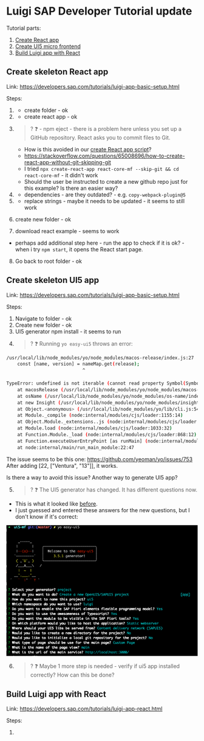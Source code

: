 # Luigi SAP Developer Tutorial update

Tutorial parts:
1. [Create React app](#create-skeleton-react-app)  
2. [Create UI5 micro frontend](#create-skeleton-ui5-app) 
3. [Build Luigi app with React](#build-luigi-app-with-react)

## Create skeleton React app 

Link: https://developers.sap.com/tutorials/luigi-app-basic-setup.html

Steps: 

1. - create folder - ok
2. - create react app - ok

3. > ? :question: - npm eject - there is a problem here unless you set up a GitHub repository. React asks you to commit files to Git. 
    - How is this avoided in our [create React app script](https://github.com/SAP/luigi/blob/master/scripts/setup/react.sh)? 
    - https://stackoverflow.com/questions/65008696/how-to-create-react-app-without-git-skipping-git 
    - I tried `npx create-react-app react-core-mf --skip-git && cd react-core-mf` - it didn't work  
    - Should the user be instructed to create a new github repo just for this example? Is there an easier way? 

4. - dependencies - are they outdated? - e.g. `copy-webpack-plugin@5`

5. - replace strings - maybe it needs to be updated - it seems to still work 

6. create new folder - ok 

7. download react example - seems to work 

- perhaps add additional step here - run the app to check if it is ok? - when i try `npm start`, it opens the React start page.

8. Go back to root folder - ok 

## Create skeleton UI5 app 

Link: https://developers.sap.com/tutorials/luigi-app-basic-setup.html

Steps: 

1. Navigate to folder - ok
2. Create new folder - ok
3. UI5 generator npm install - it seems to run
4. > ? :question: Running `yo easy-ui5` throws an error: 

```bash
/usr/local/lib/node_modules/yo/node_modules/macos-release/index.js:27
	const [name, version] = nameMap.get(release);
	                        ^

TypeError: undefined is not iterable (cannot read property Symbol(Symbol.iterator))
    at macosRelease (/usr/local/lib/node_modules/yo/node_modules/macos-release/index.js:27:26)
    at osName (/usr/local/lib/node_modules/yo/node_modules/os-name/index.js:21:18)
    at new Insight (/usr/local/lib/node_modules/yo/node_modules/insight/lib/index.js:37:13)
    at Object.<anonymous> (/usr/local/lib/node_modules/yo/lib/cli.js:54:17)
    at Module._compile (node:internal/modules/cjs/loader:1155:14)
    at Object.Module._extensions..js (node:internal/modules/cjs/loader:1209:10)
    at Module.load (node:internal/modules/cjs/loader:1033:32)
    at Function.Module._load (node:internal/modules/cjs/loader:868:12)
    at Function.executeUserEntryPoint [as runMain] (node:internal/modules/run_main:81:12)
    at node:internal/main/run_main_module:22:47
```


The issue seems to be this one: https://github.com/yeoman/yo/issues/753 
After adding  [22, ["Ventura", "13"]], it works. 

Is there a way to avoid this issue? Another way to generate UI5 app? 

5. > ? :question: The UI5 generator has changed. It has different questions now. 
- This is what it looked like [before](https://developers.sap.com/tutorials/luigi-app-basic-setup/jcr:content.github-proxy.1644267916.file/ui5-yo.png). 
- I just guessed and entered these answers for the new questions, but I don't know if it's correct: 

![ui5 screenshot](ui5.png)

6. > ? :question: Maybe 1 more step is needed - verify if ui5 app installed correctly? How can this be done? 

## Build Luigi app with React 

Link: https://developers.sap.com/tutorials/luigi-app-react.html 

Steps: 

1. 